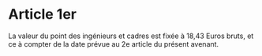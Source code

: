 # Article 1er

La valeur du point des ingénieurs et cadres est fixée à 18,43 Euros bruts, et ce à compter de la date prévue au 2e article du présent avenant.

